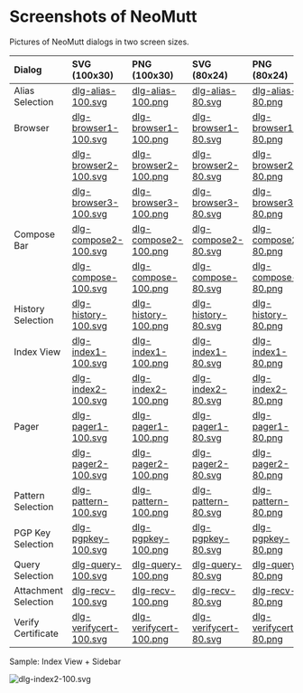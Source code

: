 # Screenshots of NeoMutt

Pictures of NeoMutt dialogs in two screen sizes.

| Dialog               | SVG (100x30)                                     | PNG (100x30)                                     | SVG (80x24)                                    | PNG (80x24)                                    |
| :------------------- | :----------------------------------------------- | :----------------------------------------------- | :--------------------------------------------- | :--------------------------------------------- |
| Alias Selection      | [dlg-alias-100.svg](https://github.com/neomutt/gfx/raw/main/screenshots/screenshot/dlg-alias-100.svg)           | [dlg-alias-100.png](https://github.com/neomutt/gfx/raw/main/screenshots/screenshot/dlg-alias-100.png)           | [dlg-alias-80.svg](https://github.com/neomutt/gfx/raw/main/screenshots/screenshot/dlg-alias-80.svg)           | [dlg-alias-80.png](https://github.com/neomutt/gfx/raw/main/screenshots/screenshot/dlg-alias-80.png)           |
| Browser              | [dlg-browser1-100.svg](https://github.com/neomutt/gfx/raw/main/screenshots/screenshot/dlg-browser1-100.svg)     | [dlg-browser1-100.png](https://github.com/neomutt/gfx/raw/main/screenshots/screenshot/dlg-browser1-100.png)     | [dlg-browser1-80.svg](https://github.com/neomutt/gfx/raw/main/screenshots/screenshot/dlg-browser1-80.svg)     | [dlg-browser1-80.png](https://github.com/neomutt/gfx/raw/main/screenshots/screenshot/dlg-browser1-80.png)     |
|                      | [dlg-browser2-100.svg](https://github.com/neomutt/gfx/raw/main/screenshots/screenshot/dlg-browser2-100.svg)     | [dlg-browser2-100.png](https://github.com/neomutt/gfx/raw/main/screenshots/screenshot/dlg-browser2-100.png)     | [dlg-browser2-80.svg](https://github.com/neomutt/gfx/raw/main/screenshots/screenshot/dlg-browser2-80.svg)     | [dlg-browser2-80.png](https://github.com/neomutt/gfx/raw/main/screenshots/screenshot/dlg-browser2-80.png)     |
|                      | [dlg-browser3-100.svg](https://github.com/neomutt/gfx/raw/main/screenshots/screenshot/dlg-browser3-100.svg)     | [dlg-browser3-100.png](https://github.com/neomutt/gfx/raw/main/screenshots/screenshot/dlg-browser3-100.png)     | [dlg-browser3-80.svg](https://github.com/neomutt/gfx/raw/main/screenshots/screenshot/dlg-browser3-80.svg)     | [dlg-browser3-80.png](https://github.com/neomutt/gfx/raw/main/screenshots/screenshot/dlg-browser3-80.png)     |
| Compose Bar          | [dlg-compose2-100.svg](https://github.com/neomutt/gfx/raw/main/screenshots/screenshot/dlg-compose2-100.svg)     | [dlg-compose2-100.png](https://github.com/neomutt/gfx/raw/main/screenshots/screenshot/dlg-compose2-100.png)     | [dlg-compose2-80.svg](https://github.com/neomutt/gfx/raw/main/screenshots/screenshot/dlg-compose2-80.svg)     | [dlg-compose2-80.png](https://github.com/neomutt/gfx/raw/main/screenshots/screenshot/dlg-compose2-80.png)     |
|                      | [dlg-compose-100.svg](https://github.com/neomutt/gfx/raw/main/screenshots/screenshot/dlg-compose-100.svg)       | [dlg-compose-100.png](https://github.com/neomutt/gfx/raw/main/screenshots/screenshot/dlg-compose-100.png)       | [dlg-compose-80.svg](https://github.com/neomutt/gfx/raw/main/screenshots/screenshot/dlg-compose-80.svg)       | [dlg-compose-80.png](https://github.com/neomutt/gfx/raw/main/screenshots/screenshot/dlg-compose-80.png)       |
| History Selection    | [dlg-history-100.svg](https://github.com/neomutt/gfx/raw/main/screenshots/screenshot/dlg-history-100.svg)       | [dlg-history-100.png](https://github.com/neomutt/gfx/raw/main/screenshots/screenshot/dlg-history-100.png)       | [dlg-history-80.svg](https://github.com/neomutt/gfx/raw/main/screenshots/screenshot/dlg-history-80.svg)       | [dlg-history-80.png](https://github.com/neomutt/gfx/raw/main/screenshots/screenshot/dlg-history-80.png)       |
| Index View           | [dlg-index1-100.svg](https://github.com/neomutt/gfx/raw/main/screenshots/screenshot/dlg-index1-100.svg)         | [dlg-index1-100.png](https://github.com/neomutt/gfx/raw/main/screenshots/screenshot/dlg-index1-100.png)         | [dlg-index1-80.svg](https://github.com/neomutt/gfx/raw/main/screenshots/screenshot/dlg-index1-80.svg)         | [dlg-index1-80.png](https://github.com/neomutt/gfx/raw/main/screenshots/screenshot/dlg-index1-80.png)         |
|                      | [dlg-index2-100.svg](https://github.com/neomutt/gfx/raw/main/screenshots/screenshot/dlg-index2-100.svg)         | [dlg-index2-100.png](https://github.com/neomutt/gfx/raw/main/screenshots/screenshot/dlg-index2-100.png)         | [dlg-index2-80.svg](https://github.com/neomutt/gfx/raw/main/screenshots/screenshot/dlg-index2-80.svg)         | [dlg-index2-80.png](https://github.com/neomutt/gfx/raw/main/screenshots/screenshot/dlg-index2-80.png)         |
| Pager                | [dlg-pager1-100.svg](https://github.com/neomutt/gfx/raw/main/screenshots/screenshot/dlg-pager1-100.svg)         | [dlg-pager1-100.png](https://github.com/neomutt/gfx/raw/main/screenshots/screenshot/dlg-pager1-100.png)         | [dlg-pager1-80.svg](https://github.com/neomutt/gfx/raw/main/screenshots/screenshot/dlg-pager1-80.svg)         | [dlg-pager1-80.png](https://github.com/neomutt/gfx/raw/main/screenshots/screenshot/dlg-pager1-80.png)         |
|                      | [dlg-pager2-100.svg](https://github.com/neomutt/gfx/raw/main/screenshots/screenshot/dlg-pager2-100.svg)         | [dlg-pager2-100.png](https://github.com/neomutt/gfx/raw/main/screenshots/screenshot/dlg-pager2-100.png)         | [dlg-pager2-80.svg](https://github.com/neomutt/gfx/raw/main/screenshots/screenshot/dlg-pager2-80.svg)         | [dlg-pager2-80.png](https://github.com/neomutt/gfx/raw/main/screenshots/screenshot/dlg-pager2-80.png)         |
| Pattern Selection    | [dlg-pattern-100.svg](https://github.com/neomutt/gfx/raw/main/screenshots/screenshot/dlg-pattern-100.svg)       | [dlg-pattern-100.png](https://github.com/neomutt/gfx/raw/main/screenshots/screenshot/dlg-pattern-100.png)       | [dlg-pattern-80.svg](https://github.com/neomutt/gfx/raw/main/screenshots/screenshot/dlg-pattern-80.svg)       | [dlg-pattern-80.png](https://github.com/neomutt/gfx/raw/main/screenshots/screenshot/dlg-pattern-80.png)       |
| PGP Key Selection    | [dlg-pgpkey-100.svg](https://github.com/neomutt/gfx/raw/main/screenshots/screenshot/dlg-pgpkey-100.svg)         | [dlg-pgpkey-100.png](https://github.com/neomutt/gfx/raw/main/screenshots/screenshot/dlg-pgpkey-100.png)         | [dlg-pgpkey-80.svg](https://github.com/neomutt/gfx/raw/main/screenshots/screenshot/dlg-pgpkey-80.svg)         | [dlg-pgpkey-80.png](https://github.com/neomutt/gfx/raw/main/screenshots/screenshot/dlg-pgpkey-80.png)         |
| Query Selection      | [dlg-query-100.svg](https://github.com/neomutt/gfx/raw/main/screenshots/screenshot/dlg-query-100.svg)           | [dlg-query-100.png](https://github.com/neomutt/gfx/raw/main/screenshots/screenshot/dlg-query-100.png)           | [dlg-query-80.svg](https://github.com/neomutt/gfx/raw/main/screenshots/screenshot/dlg-query-80.svg)           | [dlg-query-80.png](https://github.com/neomutt/gfx/raw/main/screenshots/screenshot/dlg-query-80.png)           |
| Attachment Selection | [dlg-recv-100.svg](https://github.com/neomutt/gfx/raw/main/screenshots/screenshot/dlg-recv-100.svg)             | [dlg-recv-100.png](https://github.com/neomutt/gfx/raw/main/screenshots/screenshot/dlg-recv-100.png)             | [dlg-recv-80.svg](https://github.com/neomutt/gfx/raw/main/screenshots/screenshot/dlg-recv-80.svg)             | [dlg-recv-80.png](https://github.com/neomutt/gfx/raw/main/screenshots/screenshot/dlg-recv-80.png)             |
| Verify Certificate   | [dlg-verifycert-100.svg](https://github.com/neomutt/gfx/raw/main/screenshots/screenshot/dlg-verifycert-100.svg) | [dlg-verifycert-100.png](https://github.com/neomutt/gfx/raw/main/screenshots/screenshot/dlg-verifycert-100.png) | [dlg-verifycert-80.svg](https://github.com/neomutt/gfx/raw/main/screenshots/screenshot/dlg-verifycert-80.svg) | [dlg-verifycert-80.png](https://github.com/neomutt/gfx/raw/main/screenshots/screenshot/dlg-verifycert-80.png) |

Sample: Index View + Sidebar

![dlg-index2-100.svg](https://github.com/neomutt/gfx/raw/main/screenshots/screenshot/dlg-index2-100.svg)
